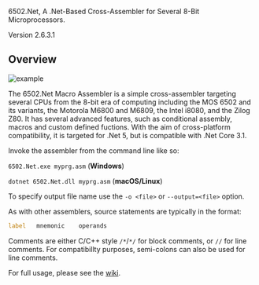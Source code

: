 ﻿6502.Net, A .Net-Based Cross-Assembler for Several 8-Bit Microprocessors.

Version 2.6.3.1

## Overview

![example](https://github.com/informedcitizenry/6502.Net/blob/master/Core6502DotNet/docs/sample_code.png)

The 6502.Net Macro Assembler is a simple cross-assembler targeting several CPUs from the 8-bit era of computing including the MOS 6502 and its variants, the Motorola M6800 and M6809, the Intel i8080, and the Zilog Z80. It has several advanced features, such as conditional assembly, macros and custom defined fuctions. With the aim of cross-platform compatibility, it is targeted for .Net 5, but is compatible with .Net Core 3.1.

Invoke the assembler from the command line like so:

`6502.Net.exe myprg.asm` (**Windows**) 

`dotnet 6502.Net.dll myprg.asm` (**macOS/Linux**)

To specify output file name use the `-o <file>` or `--output=<file>` option.

As with other assemblers, source statements are typically in the format:

```asm
label   mnemonic    operands
```

Comments are either C/C++ style `/*`/`*/` for block comments, or `//` for line comments. For compatibillty purposes, semi-colons can also be used for line comments.

For full usage, please see the [wiki](https://github.com/informedcitizenry/6502.Net/wiki).